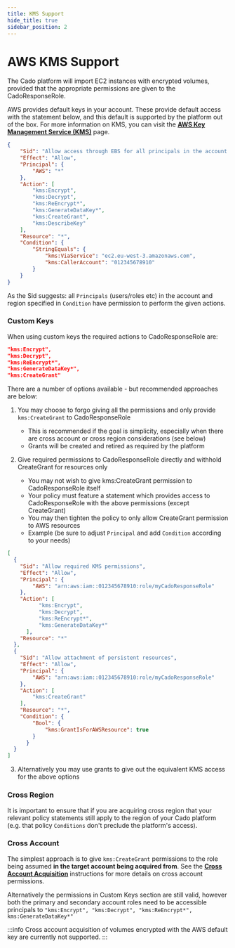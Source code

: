 ```yaml
---
title: KMS Support
hide_title: true
sidebar_position: 2
---
```


# AWS KMS Support
The Cado platform will import EC2 instances with encrypted volumes, provided that the appropriate permissions are given to the CadoResponseRole. 

AWS provides default keys in your account. These provide default access with the statement below, and this default is supported by the platform out of the box.  For more information on KMS, you can visit the **[AWS Key Management Service (KMS)](https://aws.amazon.com/kms/)** page.

```json
{
    "Sid": "Allow access through EBS for all principals in the account that are authorized to use EBS",
    "Effect": "Allow",
    "Principal": {
        "AWS": "*"
    },
    "Action": [
        "kms:Encrypt",
        "kms:Decrypt",
        "kms:ReEncrypt*",
        "kms:GenerateDataKey*",
        "kms:CreateGrant",
        "kms:DescribeKey"
    ],
    "Resource": "*",
    "Condition": {
        "StringEquals": {
            "kms:ViaService": "ec2.eu-west-3.amazonaws.com",
            "kms:CallerAccount": "012345678910"
        }
    }
}
```

As the Sid suggests: all `Principals` (users/roles etc) in the account and region specified in `Condition` have permission to perform the given actions.

### Custom Keys
When using custom keys the required actions to CadoResponseRole are:
```json
"kms:Encrypt",
"kms:Decrypt",
"kms:ReEncrypt*",
"kms:GenerateDataKey*",
"kms:CreateGrant"
```

There are a number of options available - but recommended approaches are below:
1. You may choose to forgo giving all the permissions and only provide `kms:CreateGrant` to CadoResponseRole
    - This is recommended if the goal is simplicity, especially when there are cross account or cross region considerations (see below)
    - Grants will be created and retired as required by the platform

2. Give required permissions to CadoResponseRole directly and withhold CreateGrant for resources only 
    - You may not wish to give kms:CreateGrant permission to CadoResponseRole itself
    - Your policy must feature a statement which provides access to CadoResponseRole with the above permissions (except CreateGrant)
    - You may then tighten the policy to only allow CreateGrant permission to AWS resources
    - Example (be sure to adjust `Principal` and add `Condition` according to your needs)

```json
[
  {
    "Sid": "Allow required KMS permissions",
    "Effect": "Allow",
    "Principal": {
        "AWS": "arn:aws:iam::012345678910:role/myCadoResponseRole"
    },
    "Action": [
          "kms:Encrypt",
          "kms:Decrypt",
          "kms:ReEncrypt*",
          "kms:GenerateDataKey*"
      ],
    "Resource": "*"
  },
  {
    "Sid": "Allow attachment of persistent resources",
    "Effect": "Allow",
    "Principal": {
        "AWS": "arn:aws:iam::012345678910:role/myCadoResponseRole"
    },
    "Action": [
        "kms:CreateGrant"
    ],
    "Resource": "*",
    "Condition": {
        "Bool": {
            "kms:GrantIsForAWSResource": true
        }
      }
  }
]
```

3. Alternatively you may use grants to give out the equivalent KMS access for the above options

### Cross Region
It is important to ensure that if you are acquiring cross region that your relevant policy statements still apply to the region of your Cado platform (e.g. that policy `Conditions` don't preclude the platform's access).

### Cross Account
The simplest approach is to give `kms:CreateGrant` permissions to the role being assumed **in the target account being acquired from**. See the **[Cross Account Acquisition](../iam/cross-account-creation.md)** instructions for more details on cross account permissions.

Alternatively the permissions in Custom Keys section are still valid, however both the primary and secondary account roles need to be accessible principals to `"kms:Encrypt", "kms:Decrypt", "kms:ReEncrypt*", kms:GenerateDataKey*"`

:::info
Cross account acquisition of volumes encrypted with the AWS default key are currently not supported.
:::